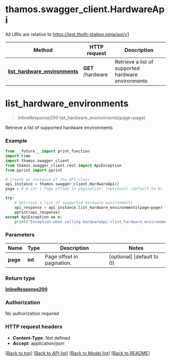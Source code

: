 # thamos.swagger_client.HardwareApi

All URIs are relative to https://test.thoth-station.ninja/api/v1

Method | HTTP request | Description
------------- | ------------- | -------------
[**list_hardware_environments**](HardwareApi.md#list_hardware_environments) | **GET** /hardware | Retrieve a list of supported hardware environments

# **list_hardware_environments**
> InlineResponse200 list_hardware_environments(page=page)

Retrieve a list of supported hardware environments

### Example
```python
from __future__ import print_function
import time
import thamos.swagger_client
from thamos.swagger_client.rest import ApiException
from pprint import pprint

# create an instance of the API class
api_instance = thamos.swagger_client.HardwareApi()
page = 0 # int | Page offset in pagination. (optional) (default to 0)

try:
    # Retrieve a list of supported hardware environments
    api_response = api_instance.list_hardware_environments(page=page)
    pprint(api_response)
except ApiException as e:
    print("Exception when calling HardwareApi->list_hardware_environments: %s\n" % e)
```

### Parameters

Name | Type | Description  | Notes
------------- | ------------- | ------------- | -------------
 **page** | **int**| Page offset in pagination. | [optional] [default to 0]

### Return type

[**InlineResponse200**](InlineResponse200.md)

### Authorization

No authorization required

### HTTP request headers

 - **Content-Type**: Not defined
 - **Accept**: application/json

[[Back to top]](#) [[Back to API list]](../README.md#documentation-for-api-endpoints) [[Back to Model list]](../README.md#documentation-for-models) [[Back to README]](../README.md)

